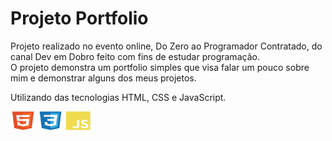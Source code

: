<h1>Projeto Portfolio</h1>
<p>Projeto realizado no evento online, Do Zero ao Programador Contratado, do canal Dev em Dobro feito com fins de estudar programação. <br>
O projeto demonstra um portfolio simples que visa falar um pouco sobre mim e demonstrar alguns dos meus projetos.</p>



<p>Utilizando das tecnologias HTML, CSS e JavaScript.</p>
<div style="display: inline_block">
  
  <img align="center" alt="HTML" height="30" width="40" src="https://raw.githubusercontent.com/devicons/devicon/master/icons/html5/html5-original.svg">
  <img align="center" alt="CSS" height="30" width="40" src="https://raw.githubusercontent.com/devicons/devicon/master/icons/css3/css3-original.svg">
  <img align="center" alt="Js" height="30" width="40" src="https://raw.githubusercontent.com/devicons/devicon/master/icons/javascript/javascript-plain.svg">
  
</div>
